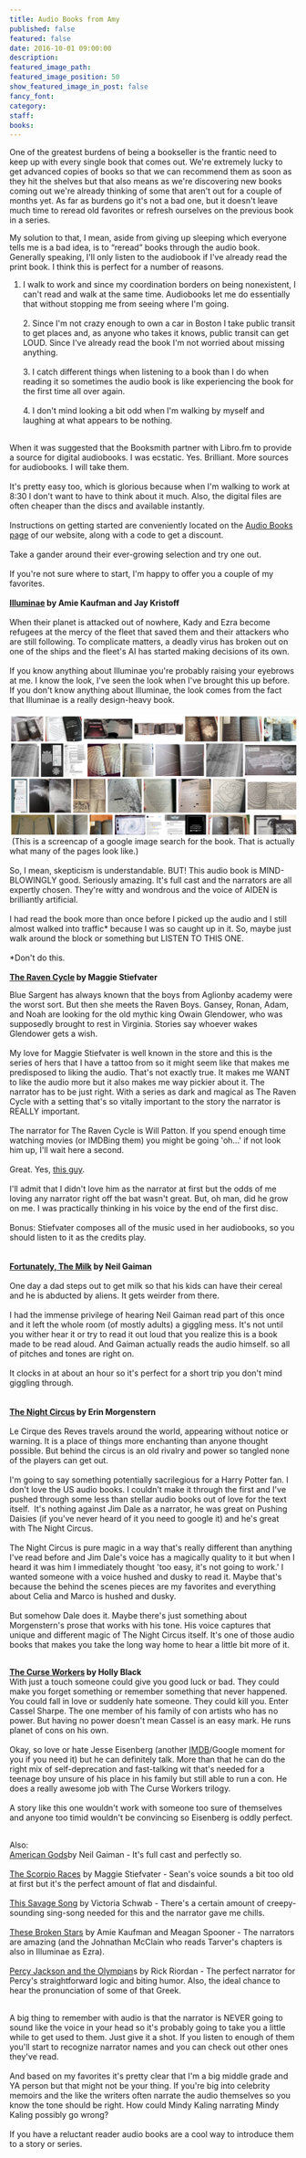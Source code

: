 ```yaml
---
title: Audio Books from Amy
published: false
featured: false
date: 2016-10-01 09:00:00
description:
featured_image_path:
featured_image_position: 50
show_featured_image_in_post: false
fancy_font:
category:
staff:
books:
---
```



One of the greatest burdens of being a bookseller is the frantic need to keep up with every single book that comes out. We're extremely lucky to get advanced copies of books so that we can recommend them as soon as they hit the shelves but that also means as we're discovering new books coming out we're already thinking of some that aren't out for a couple of months yet. As far as burdens go it's not a bad one, but it doesn't leave much time to reread old favorites or refresh ourselves on the previous book in a series.

My solution to that, I mean, aside from giving up sleeping which everyone tells me is a bad idea, is to “reread” books through the audio book. Generally speaking, I'll only listen to the audiobook if I've already read the print book. I think this is perfect for a number of reasons.

1. I walk to work and since my coordination borders on being nonexistent, I can't read and walk at the same time. Audiobooks let me do essentially that without stopping me from seeing where I'm going.
   <br>
   <br>2. Since I'm not crazy enough to own a car in Boston I take public transit to get places and, as anyone who takes it knows, public transit can get LOUD. Since I've already read the book I'm not worried about missing anything.
   <br>
   <br>3. I catch different things when listening to a book than I do when reading it so sometimes the audio book is like experiencing the book for the first time all over again.
   <br>
   <br>4. I don't mind looking a bit odd when I'm walking by myself and laughing at what appears to be nothing.


<br>When it was suggested that the Booksmith partner with Libro.fm to provide a source for digital audiobooks. I was ecstatic. Yes. Brilliant. More sources for audiobooks. I will take them.&nbsp;
<br>
<br>It's pretty easy too, which is glorious because when I'm walking to work at 8:30 I don't want to have to think about it much. Also, the digital files are often cheaper than the discs and available instantly.
<br>
<br>Instructions on getting started are conveniently located on the [Audio Books page](https://www.brooklinebooksmith.com/audio-books/) of our website, along with a code to get a discount.
<br>
<br>Take a gander around their ever-growing selection and try one out.
<br>
<br>If you're not sure where to start, I'm happy to offer you a couple of my favorites.
<br>
<br>**[Illuminae](https://libro.fm/audiobooks/9781101916636-illuminae) by Amie Kaufman and Jay Kristoff**
<br>
<br>When their planet is attacked out of nowhere, Kady and Ezra become refugees at the mercy of the fleet that saved them and their attackers who are still following. To complicate matters, a deadly virus has broken out on one of the ships and the fleet's AI has started making decisions of its own.
<br>
<br>If you know anything about Illuminae you're probably raising your eyebrows at me. I know the look, I've seen the look when I've brought this up before. If you don't know anything about Illuminae, the look comes from the fact that Illuminae is a really design-heavy book.&nbsp;
<br>
<br>![](/uploads/versions/illuminae-search-result-compressor---x----1642-688x---.png)&nbsp;(This is a screencap of a google image search for the book. That is actually what many of the pages look like.)
<br>
<br>So, I mean, skepticism is understandable. BUT! This audio book is MIND-BLOWINGLY good. Seriously amazing. It's full cast and the narrators are all expertly chosen. They're witty and wondrous and the voice of AIDEN is brilliantly artificial.&nbsp;
<br>
<br>I had read the book more than once before I picked up the audio and I still almost walked into traffic\* because I was so caught up in it. So, maybe just walk around the block or something but LISTEN TO THIS ONE.
<br>
<br>\*Don't do this.&nbsp;
<br>
<br>**[The Raven Cycle](https://libro.fm/audiobooks/9780545530491-raven-boys-the-book-1-of-the-raven-cycle)&nbsp;by Maggie Stiefvater**

Blue Sargent has always known that the boys from Aglionby academy were the worst sort. But then she meets the Raven Boys. Gansey, Ronan, Adam, and Noah are looking for the old mythic king Owain Glendower, who was supposedly brought to rest in Virginia. Stories say whoever wakes Glendower gets a wish.
<br>
<br>My love for Maggie Stiefvater is well known in the store and this is the series of hers that I have a tattoo from so it might seem like that makes me predisposed to liking the audio. That's not exactly true. It makes me WANT to like the audio more but it also makes me way pickier about it. The narrator has to be just right. With a series as dark and magical as The Raven Cycle with a setting that's so vitally important to the story the narrator is REALLY important.
<br>
<br>The narrator for The Raven Cycle is Will Patton. If you spend enough time watching movies (or IMDBing them) you might be going 'oh...' if not look him up, I'll wait here a second.
<br>
<br>Great. Yes, [this guy](http://www.imdb.com/name/nm0001599/).&nbsp;
<br>
<br>I'll admit that I didn't love him as the narrator at first but the odds of me loving any narrator right off the bat wasn't great. But, oh man, did he grow on me. I was practically thinking in his voice by the end of the first disc.&nbsp;
<br>
<br>Bonus: Stiefvater composes all of the music used in her audiobooks, so you should listen to it as the credits play.&nbsp;
<br>
<br>
<br>**[Fortunately, The Milk](https://libro.fm/audiobooks/9780062305886-fortunately-the-milk) by Neil Gaiman**
<br>
<br>One day a dad steps out to get milk so that his kids can have their cereal and he is abducted by aliens. It gets weirder from there.
<br>
<br>I had the immense privilege of hearing Neil Gaiman read part of this once and it left the whole room (of mostly adults) a giggling mess. It's not until you wither hear it or try to read it out loud that you realize this is a book made to be read aloud. And Gaiman actually reads the audio himself. so all of pitches and tones are right on.&nbsp;
<br>
<br>It clocks in at about an hour so it's perfect for a short trip you don't mind giggling through.
<br>
<br>
<br>**[The Night Circus](https://libro.fm/audiobooks/9780307938916-the-night-circus) by Erin Morgenstern**
<br>
<br>Le Cirque des Reves travels around the world, appearing without notice or warning. It is a place of things more enchanting than anyone thought possible. But behind the circus is an old rivalry and power so tangled none of the players can get out.
<br>
<br>I'm going to say something potentially sacrilegious for a Harry Potter fan. I don't love the US audio books. I couldn't make it through the first and I've pushed through some less than stellar audio books out of love for the text itself. &nbsp;It's nothing against Jim Dale as a narrator, he was great on Pushing Daisies (if you've never heard of it you need to google it) and he's great with The Night Circus.&nbsp;
<br>
<br>The Night Circus is pure magic in a way that's really different than anything I've read before and Jim Dale's voice has a magically quality to it but when I heard it was him I immediately thought 'too easy, it's not going to work.' I wanted someone with a voice hushed and dusky to read it. Maybe that's because the behind the scenes pieces are my favorites and everything about Celia and Marco is hushed and dusky.
<br>
<br>But somehow Dale does it. Maybe there's just something about Morgenstern's prose that works with his tone. His voice captures that unique and different magic of The Night Circus itself. It's one of those audio books that makes you take the long way home to hear a little bit more of it.
<br>&nbsp;

**[The Curse Workers](https://libro.fm/audiobooks/9780307711823-white-cat) by Holly Black**
<br>With just a touch someone could give you good luck or bad. They could make you forget something or remember something that never happened. You could fall in love or suddenly hate someone. They could kill you. Enter Cassel Sharpe. The one member of his family of con artists who has no power. But having no power doesn't mean Cassel is an easy mark. He runs planet of cons on his own.
<br>
<br>Okay, so love or hate Jesse Eisenberg (another [IMDB](http://www.imdb.com/name/nm0251986/)/Google moment for you if you need it) but he can definitely talk. More than that he can do the right mix of self-deprecation and fast-talking wit that's needed for a teenage boy unsure of his place in his family but still able to run a con. He does a really awesome job with The Curse Workers trilogy.
<br>
<br>A story like this one wouldn't work with someone too sure of themselves and anyone too timid wouldn't be convincing so Eisenberg is oddly perfect.

<br>Also:
<br>[American Gods](https://libro.fm/audiobooks/9780062101914-american-gods-the-tenth-anniversary-edition)by Neil Gaiman - It's full cast and perfectly so.
<br>
<br>[The Scorpio Races](https://libro.fm/audiobooks/9780545448550-the-scorpio-races) by Maggie Stiefvater - Sean's voice sounds a bit too old at first but it's the perfect amount of flat and disdainful.
<br>
<br>[This Savage Song](https://libro.fm/audiobooks/9780062468116-this-savage-song) by Victoria Schwab - There's a certain amount of creepy-sounding sing-song needed for this and the narrator gave me chills.
<br>
<br>[These Broken Stars](https://libro.fm/audiobooks/9780804123440-these-broken-stars) by Amie Kaufman and Meagan Spooner - The narrators are amazing (and the Johnathan McClain who reads Tarver's chapters is also in Illuminae as Ezra).
<br>
<br>[Percy Jackson and the Olympian](https://libro.fm/audiobooks/9780307245328-the-lightning-thief)s by Rick Riordan - The perfect narrator for Percy's straightforward logic and biting humor. Also, the ideal chance to hear the pronunciation of some of that Greek.

<br>A big thing to remember with audio is that the narrator is NEVER going to sound like the voice in your head so it's probably going to take you a little while to get used to them. Just give it a shot. If you listen to enough of them you'll start to recognize narrator names and you can check out other ones they've read.&nbsp;
<br>
<br>And based on my favorites it's pretty clear that I'm a big middle grade and YA person but that might not be your thing. If you're big into celebrity memoirs and the like the writers often narrate the audio themselves so you know the tone should be right. How could Mindy Kaling narrating Mindy Kaling possibly go wrong?
<br>
<br>If you have a reluctant reader audio books are a cool way to introduce them to a story or series.&nbsp;
<br>&nbsp;